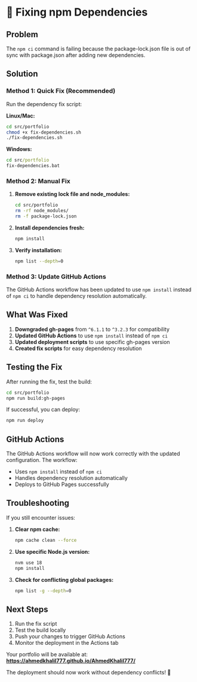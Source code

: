 # 🔧 Fixing npm Dependencies

## Problem
The `npm ci` command is failing because the package-lock.json file is out of sync with package.json after adding new dependencies.

## Solution

### Method 1: Quick Fix (Recommended)

Run the dependency fix script:

**Linux/Mac:**
```bash
cd src/portfolio
chmod +x fix-dependencies.sh
./fix-dependencies.sh
```

**Windows:**
```cmd
cd src/portfolio
fix-dependencies.bat
```

### Method 2: Manual Fix

1. **Remove existing lock file and node_modules:**
   ```bash
   cd src/portfolio
   rm -rf node_modules/
   rm -f package-lock.json
   ```

2. **Install dependencies fresh:**
   ```bash
   npm install
   ```

3. **Verify installation:**
   ```bash
   npm list --depth=0
   ```

### Method 3: Update GitHub Actions

The GitHub Actions workflow has been updated to use `npm install` instead of `npm ci` to handle dependency resolution automatically.

## What Was Fixed

1. **Downgraded gh-pages** from `^6.1.1` to `^3.2.3` for compatibility
2. **Updated GitHub Actions** to use `npm install` instead of `npm ci`
3. **Updated deployment scripts** to use specific gh-pages version
4. **Created fix scripts** for easy dependency resolution

## Testing the Fix

After running the fix, test the build:

```bash
cd src/portfolio
npm run build:gh-pages
```

If successful, you can deploy:

```bash
npm run deploy
```

## GitHub Actions

The GitHub Actions workflow will now work correctly with the updated configuration. The workflow:
- Uses `npm install` instead of `npm ci`
- Handles dependency resolution automatically
- Deploys to GitHub Pages successfully

## Troubleshooting

If you still encounter issues:

1. **Clear npm cache:**
   ```bash
   npm cache clean --force
   ```

2. **Use specific Node.js version:**
   ```bash
   nvm use 18
   npm install
   ```

3. **Check for conflicting global packages:**
   ```bash
   npm list -g --depth=0
   ```

## Next Steps

1. Run the fix script
2. Test the build locally
3. Push your changes to trigger GitHub Actions
4. Monitor the deployment in the Actions tab

Your portfolio will be available at: **https://ahmedkhalil777.github.io/AhmedKhalil777/**

The deployment should now work without dependency conflicts! 🎉
